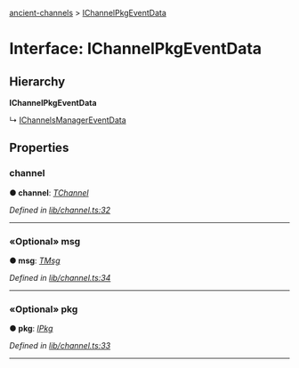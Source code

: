 [ancient-channels](../README.md) > [IChannelPkgEventData](../interfaces/ichannelpkgeventdata.md)



# Interface: IChannelPkgEventData

## Hierarchy

**IChannelPkgEventData**

↳  [IChannelsManagerEventData](ichannelsmanagereventdata.md)









## Properties
<a id="channel"></a>

###  channel

**●  channel**:  *[TChannel](../#tchannel)* 

*Defined in [lib/channel.ts:32](https://github.com/AncientSouls/Channels/blob/34662c9/src/lib/channel.ts#L32)*





___

<a id="msg"></a>

### «Optional» msg

**●  msg**:  *[TMsg](../#tmsg)* 

*Defined in [lib/channel.ts:34](https://github.com/AncientSouls/Channels/blob/34662c9/src/lib/channel.ts#L34)*





___

<a id="pkg"></a>

### «Optional» pkg

**●  pkg**:  *[IPkg](ipkg.md)* 

*Defined in [lib/channel.ts:33](https://github.com/AncientSouls/Channels/blob/34662c9/src/lib/channel.ts#L33)*





___


